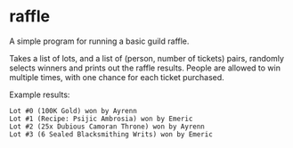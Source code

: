 # raffle

A simple program for running a basic guild raffle.

Takes a list of lots, and a list of (person, number of tickets) pairs,
randomly selects winners and prints out the raffle results.  People are
allowed to win multiple times, with one chance for each ticket purchased.

Example results:
```
Lot #0 (100K Gold) won by Ayrenn
Lot #1 (Recipe: Psijic Ambrosia) won by Emeric
Lot #2 (25x Dubious Camoran Throne) won by Ayrenn
Lot #3 (6 Sealed Blacksmithing Writs) won by Emeric
```
